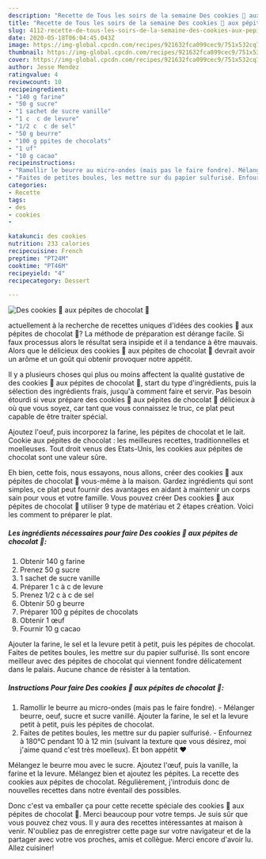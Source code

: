 ```yaml
---
description: "Recette de Tous les soirs de la semaine Des cookies 🍪 aux pépites de chocolat 🍫"
title: "Recette de Tous les soirs de la semaine Des cookies 🍪 aux pépites de chocolat 🍫"
slug: 4112-recette-de-tous-les-soirs-de-la-semaine-des-cookies-aux-pepites-de-chocolat
date: 2020-05-18T06:04:45.043Z
image: https://img-global.cpcdn.com/recipes/921632fca099cec9/751x532cq70/des-cookies-🍪-aux-pepites-de-chocolat-🍫-photo-principale-de-la-recette.jpg
thumbnail: https://img-global.cpcdn.com/recipes/921632fca099cec9/751x532cq70/des-cookies-🍪-aux-pepites-de-chocolat-🍫-photo-principale-de-la-recette.jpg
cover: https://img-global.cpcdn.com/recipes/921632fca099cec9/751x532cq70/des-cookies-🍪-aux-pepites-de-chocolat-🍫-photo-principale-de-la-recette.jpg
author: Jesse Mendez
ratingvalue: 4
reviewcount: 10
recipeingredient:
- "140 g farine"
- "50 g sucre"
- "1 sachet de sucre vanille"
- "1 c  c de levure"
- "1/2 c  c de sel"
- "50 g beurre"
- "100 g ppites de chocolats"
- "1 uf"
- "10 g cacao"
recipeinstructions:
- "Ramollir le beurre au micro-ondes (mais pas le faire fondre). Mélanger beurre, oeuf, sucre et sucre vanillé. Ajouter la farine, le sel et la levure petit à petit, puis les pépites de chocolat."
- "Faites de petites boules, les mettre sur du papier sulfurisé. Enfournez à 180°C pendant 10 à 12 min (suivant la texture que vous désirez, moi j&#39;aime quand c&#39;est très moelleux). Et bon appétit ❤️"
categories:
- Recette
tags:
- des
- cookies
- 

katakunci: des cookies  
nutrition: 233 calories
recipecuisine: French
preptime: "PT24M"
cooktime: "PT46M"
recipeyield: "4"
recipecategory: Dessert

---
```



![Des cookies 🍪 aux pépites de chocolat 🍫](https://img-global.cpcdn.com/recipes/921632fca099cec9/751x532cq70/des-cookies-🍪-aux-pepites-de-chocolat-🍫-photo-principale-de-la-recette.jpg)

actuellement à la recherche de recettes uniques d'idées des cookies 🍪 aux pépites de chocolat 🍫? La méthode de préparation est dérange facile. Si faux processus alors le résultat sera insipide et il a tendance à être mauvais. Alors que le délicieux des cookies 🍪 aux pépites de chocolat 🍫 devrait avoir un arôme et un goût qui obtenir provoquer notre appétit.

Il y a plusieurs choses qui plus ou moins affectent la qualité gustative de des cookies 🍪 aux pépites de chocolat 🍫, start du type d'ingrédients, puis la sélection des ingrédients frais, jusqu'à comment faire et servir. Pas besoin étourdi si veux prépare des cookies 🍪 aux pépites de chocolat 🍫 délicieux à où que vous soyez, car tant que vous connaissez le truc, ce plat peut capable de être traiter spécial.

Ajoutez l&#39;oeuf, puis incorporez la farine, les pépites de chocolat et le lait. Cookie aux pépites de chocolat : les meilleures recettes, traditionnelles et moelleuses. Tout droit venus des Etats-Unis, les cookies aux pépites de chocolat sont une valeur sûre.


Eh bien, cette fois, nous essayons, nous allons, créer des cookies 🍪 aux pépites de chocolat 🍫 vous-même à la maison. Gardez ingrédients qui sont simples, ce plat peut fournir des avantages en aidant à maintenir un corps sain pour vous et votre famille. Vous pouvez créer Des cookies 🍪 aux pépites de chocolat 🍫 utiliser 9 type de matériau et 2 étapes création. Voici les comment to préparer le plat.

<!--inarticleads1-->

##### Les ingrédients nécessaires pour faire Des cookies 🍪 aux pépites de chocolat 🍫:

1. Obtenir 140 g farine
1. Prenez 50 g sucre
1.  1 sachet de sucre vanille
1. Préparer 1 c à c de levure
1. Prenez 1/2 c à c de sel
1. Obtenir 50 g beurre
1. Préparer 100 g pépites de chocolats
1. Obtenir 1 œuf
1. Fournir 10 g cacao


Ajouter la farine, le sel et la levure petit à petit, puis les pépites de chocolat. Faites de petites boules, les mettre sur du papier sulfurisé. Ils sont encore meilleur avec des pépites de chocolat qui viennent fondre délicatement dans le palais. Aucune chance de résister à la tentation. 

<!--inarticleads2-->

##### Instructions Pour faire Des cookies 🍪 aux pépites de chocolat 🍫:

1. Ramollir le beurre au micro-ondes (mais pas le faire fondre). - Mélanger beurre, oeuf, sucre et sucre vanillé. Ajouter la farine, le sel et la levure petit à petit, puis les pépites de chocolat.
1. Faites de petites boules, les mettre sur du papier sulfurisé. - Enfournez à 180°C pendant 10 à 12 min (suivant la texture que vous désirez, moi j&#39;aime quand c&#39;est très moelleux). Et bon appétit ❤️


Mélangez le beurre mou avec le sucre. Ajoutez l&#39;œuf, puis la vanille, la farine et la levure. Mélangez bien et ajoutez les pépites. La recette des cookies aux pépites de chocolat. Régulièrement, j&#39;introduis donc de nouvelles recettes dans notre éventail des possibles. 


Donc c'est va emballer ça pour cette recette spéciale des cookies 🍪 aux pépites de chocolat 🍫. Merci beaucoup pour votre temps. Je suis sûr que vous pouvez chez vous. Il y aura des recettes  intéressantes at maison à venir. N'oubliez pas de enregistrer cette page sur votre navigateur et de la partager avec votre vos proches, amis et collègue. Merci encore d'avoir lu. Allez cuisiner!

